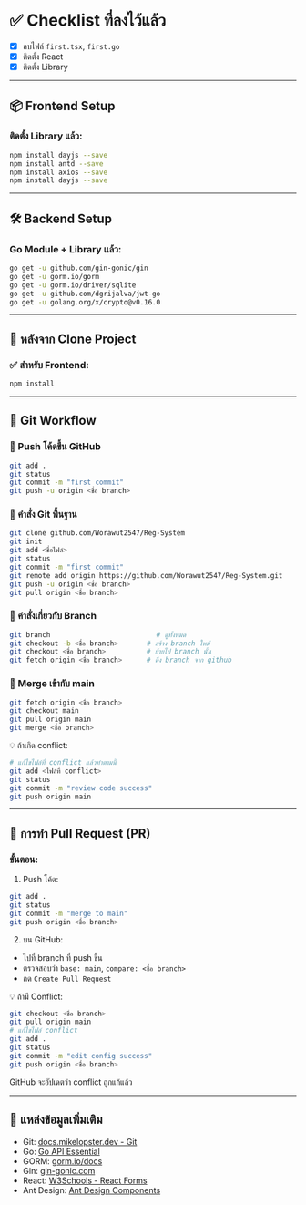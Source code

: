 
# ✅ Checklist ที่ลงไว้แล้ว

- [x] ลบไฟล์ `first.tsx`, `first.go`
- [x] ติดตั้ง React
- [x] ติดตั้ง Library

---

## 📦 Frontend Setup

### ติดตั้ง Library แล้ว:
```bash
npm install dayjs --save
npm install antd --save
npm install axios --save
npm install dayjs --save
```

---

## 🛠️ Backend Setup

### Go Module + Library เเล้ว:
```bash
go get -u github.com/gin-gonic/gin
go get -u gorm.io/gorm
go get -u gorm.io/driver/sqlite
go get -u github.com/dgrijalva/jwt-go
go get -u golang.org/x/crypto@v0.16.0
```

---

## 📂 หลังจาก Clone Project

### ✅ สำหรับ Frontend:
```bash
npm install
```

---

## 🧠 Git Workflow

### 🔼 Push โค้ดขึ้น GitHub
```bash
git add .
git status
git commit -m "first commit"
git push -u origin <ชื่อ branch>
```

### 🧾 คำสั่ง Git พื้นฐาน
```bash
git clone github.com/Worawut2547/Reg-System
git init
git add <ชื่อไฟล์>
git status
git commit -m "first commit"
git remote add origin https://github.com/Worawut2547/Reg-System.git
git push -u origin <ชื่อ branch>
git pull origin <ชื่อ branch>
```

### 🌿 คำสั่งเกี่ยวกับ Branch
```bash
git branch                          # ดูทั้งหมด
git checkout -b <ชื่อ branch>       # สร้าง branch ใหม่
git checkout <ชื่อ branch>          # ย้ายไป branch นั้น
git fetch origin <ชื่อ branch>      # ดึง branch จาก github
```

### 🔀 Merge เข้ากับ main
```bash
git fetch origin <ชื่อ branch>
git checkout main
git pull origin main
git merge <ชื่อ branch>
```

💡 ถ้าเกิด conflict:
```bash
# แก้ไขไฟล์ที่ conflict แล้วทำตามนี้
git add <ไฟล์ที่ conflict>
git status
git commit -m "review code success"
git push origin main
```

---

## 🔁 การทำ Pull Request (PR)

### ขั้นตอน:
1. Push โค้ด:
```bash
git add .
git status
git commit -m "merge to main"
git push origin <ชื่อ branch>
```

2. บน GitHub:
- ไปที่ branch ที่ push ขึ้น
- ตรวจสอบว่า `base: main`, `compare: <ชื่อ branch>`
- กด `Create Pull Request`

💡 ถ้ามี Conflict:
```bash
git checkout <ชื่อ branch>
git pull origin main
# แก้ไขไฟล์ conflict
git add .
git status
git commit -m "edit config success"
git push origin <ชื่อ branch>
```

GitHub จะอัปเดตว่า conflict ถูกแก้แล้ว

---

## 🔗 แหล่งข้อมูลเพิ่มเติม

- Git: [docs.mikelopster.dev - Git](https://docs.mikelopster.dev/c/basic/git/intro)
- Go: [Go API Essential](https://docs.mikelopster.dev/c/goapi-essential/intro)
- GORM: [gorm.io/docs](https://gorm.io/docs/)
- Gin: [gin-gonic.com](https://gin-gonic.com/en/docs/introduction)
- React: [W3Schools - React Forms](https://www.w3schools.com/REACT/react_forms.asp)
- Ant Design: [Ant Design Components](https://ant.design/components/overview/)
